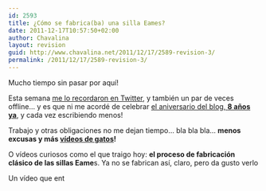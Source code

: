 ```yaml
---
id: 2593
title: ¿Cómo se fabrica(ba) una silla Eames?
date: 2011-12-17T10:57:50+02:00
author: Chavalina
layout: revision
guid: http://www.chavalina.net/2011/12/17/2589-revision-3/
permalink: /2011/12/17/2589-revision-3/
---
```

Mucho tiempo sin pasar por aquí!

Esta semana <a href="https://twitter.com/#!/alexD_v/status/146802278190415872" target="_blank">me lo recordaron en Twitter</a>, y también un par de veces offline&#8230; y es que ni me acordé de celebrar [el aniversario del blog, **8 años ya**](http://www.chavalina.net/2003/11/22/post-1/), y cada vez escribiendo menos!

Trabajo y otras obligaciones no me dejan tiempo&#8230; bla bla bla&#8230; **menos excusas y más [vídeos de gatos](http://procatinator.com/)!**

O vídeos curiosos como el que traigo hoy: **el proceso de fabricación clásico de las sillas Eame**s. Ya no se fabrican así, claro, pero da gusto verlo



Un vídeo que ent